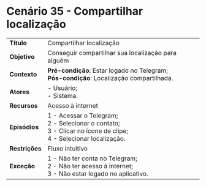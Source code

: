 # Cenário 35 - Compartilhar localização   

|        |                   |  
| -------  |  :------------------------------------|
|**Título** | Compartilhar localização |
|**Objetivo** | Conseguir compartilhar sua localização para alguém|
|**Contexto** |**Pré-condição**: Estar logado no Telegram;<br>**Pós-condição**: Localização compartilhada.|
|**Atores**   | - Usuário;<br> - Sistema.       | 
|**Recursos** | Acesso à internet|
|**Episódios**| 1 - Acessar o Telegram; <br>2 - Selecionar o contato;<br>3 - Clicar no ícone de clipe;<br>4 - Selecionar localização.
|**Restrições**| Fluxo intuitivo| 
|**Exceção**| 1 - Não ter conta no Telegram;<br> 2 - Não ter acesso à internet;<br>3 - Não estar logado no aplicativo.|

 